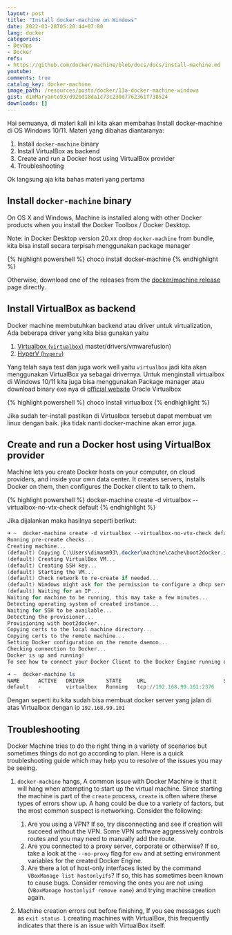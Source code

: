 ```yaml
---
layout: post
title: "Install docker-machine on Windows"
date: 2022-03-28T05:20:44+07:00
lang: docker
categories:
- DevOps
- Docker
refs: 
- https://github.com/docker/machine/blob/docs/docs/install-machine.md
youtube: 
comments: true
catalog_key: docker-machine
image_path: /resources/posts/docker/13a-docker-machine-windows
gist: dimMaryanto93/d92bd18da1c73c230d7762361f738524
downloads: []
---
```


Hai semuanya, di materi kali ini kita akan membahas Install docker-machine di OS Windows 10/11. Materi yang dibahas diantaranya:

1. Install `docker-machine` binary
2. Install VirtualBox as backend
3. Create and run a Docker host using VirtualBox provider
4. Troubleshooting

Ok langsung aja kita bahas materi yang pertama

## Install `docker-machine` binary

On OS X and Windows, Machine is installed along with other Docker products when you install the Docker Toolbox / Docker Desktop.

Note: in Docker Desktop version 20.xx drop `docker-machine` from bundle, kita bisa install secara terpisah menggunakan package manager

{% highlight powershell %}
choco install docker-machine
{% endhighlight %}

Otherwise, download one of the releases from the [docker/machine release](https://github.com/docker/machine/releases/) page directly.

## Install VirtualBox as backend

Docker machine membutuhkan backend atau driver untuk virtualization, Ada beberapa driver yang kita bisa gunakan yaitu

1. [Virtualbox (`virtualbox`)](https://github.com/docker/machine/tree/master/drivers/virtualbox)
master/drivers/vmwarefusion)
2. [HyperV (`hyperv`)](https://github.com/docker/machine/tree/master/drivers/hyperv)

Yang telah saya test dan juga work well yaitu `virtualbox` jadi kita akan menggunakan VirtualBox ya sebagai drivernya. Untuk menginstall virtualbox di Windows 10/11 kita juga bisa menggunakan Package manager atau download binary exe nya di [official website](https://www.virtualbox.org/wiki/Downloads) Oracle Virtualbox

{% highlight powershell %}
choco install virtualbox
{% endhighlight %}

Jika sudah ter-install pastikan di Virtualbox tersebut dapat membuat vm linux dengan baik. jika tidak nanti docker-machine akan error juga.

## Create and run a Docker host using VirtualBox provider

Machine lets you create Docker hosts on your computer, on cloud providers, and inside your own data center. It creates servers, installs Docker on them, then configures the Docker client to talk to them.

{% highlight powershell %}
docker-machine create -d virtualbox --virtualbox-no-vtx-check default
{% endhighlight %}

Jika dijalankan maka hasilnya seperti berikut:

```powershell
➜ ~  docker-machine create -d virtualbox --virtualbox-no-vtx-check default
Running pre-create checks...
Creating machine...
(default) Copying C:\Users\dimasm93\.docker\machine\cache\boot2docker.iso to C:\Users\dimasm93\.docker\machine\machines\default\boot2docker.iso...
(default) Creating VirtualBox VM...
(default) Creating SSH key...
(default) Starting the VM...
(default) Check network to re-create if needed...
(default) Windows might ask for the permission to configure a dhcp server. Sometimes, such confirmation window is minimized in the taskbar.
(default) Waiting for an IP...
Waiting for machine to be running, this may take a few minutes...
Detecting operating system of created instance...
Waiting for SSH to be available...
Detecting the provisioner...
Provisioning with boot2docker...
Copying certs to the local machine directory...
Copying certs to the remote machine...
Setting Docker configuration on the remote daemon...
Checking connection to Docker...
Docker is up and running!
To see how to connect your Docker Client to the Docker Engine running on this virtual machine, run: C:\ProgramData\chocolatey\lib\docker-machine\bin\docker-machine.exe env default

➜ ~  docker-machine ls
NAME      ACTIVE   DRIVER       STATE     URL                         SWARM   DOCKER      ERRORS
default   -        virtualbox   Running   tcp://192.168.99.101:2376           v19.03.12
```

Dengan seperti itu kita sudah bisa membuat docker server yang jalan di atas Virtualbox dengan ip `192.168.99.101`

## Troubleshooting

Docker Machine tries to do the right thing in a variety of scenarios but sometimes things do not go according to plan. Here is a quick troubleshooting guide which may help you to resolve of the issues you may be seeing.

1. `docker-machine` hangs, A common issue with Docker Machine is that it will hang when attempting to start up the virtual machine. Since starting the machine is part of the `create` process, `create` is often where these types of errors show up. A hang could be due to a variety of factors, but the most common suspect is networking. Consider the following:
    1. Are you using a VPN? If so, try disconnecting and see if creation will succeed without the VPN. Some VPN software aggressively controls routes and you may need to manually add the route.
    2. Are you connected to a proxy server, corporate or otherwise? If so, take a look at the `--no-proxy` flag for `env` and at setting environment variables for the created Docker Engine.
    3. Are there a lot of host-only interfaces listed by the command `VBoxManage list hostonlyifs`? If so, this has sometimes been known to cause bugs. Consider removing the ones you are not using (`VBoxManage hostonlyif remove name`) and trying machine creation again.

2. Machine creation errors out before finishing, If you see messages such as `exit status 1` creating machines with VirtualBox, this frequently indicates that there is an issue with VirtualBox itself.